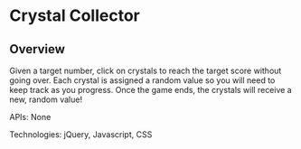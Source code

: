 # Crystal Collector

## Overview
Given a target number, click on crystals to reach the target score without going over. Each crystal is assigned a random value so you will need to keep track as you progress. Once the game ends, the crystals will receive a new, random value!

APIs: None

Technologies: jQuery, Javascript, CSS
